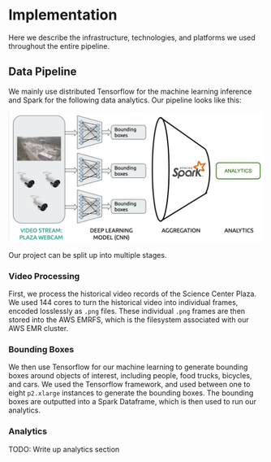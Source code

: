 # Implementation

Here we describe the infrastructure, technologies, and platforms we used
throughout the entire pipeline.

## Data Pipeline

We mainly use distributed Tensorflow for the machine learning inference and
Spark for the following data analytics.
Our pipeline looks like this:

![implementation](images/pipeline.png)

Our project can be split up into multiple stages.

### Video Processing

First, we process the historical video records of the Science Center Plaza.
We used 144 cores to turn the historical video into individual frames,
encoded losslessly as `.png` files.
These individual `.png` frames are then stored into the AWS EMRFS, which is the
filesystem associated with our AWS EMR cluster. 

### Bounding Boxes

We then use Tensorflow for our machine learning to generate bounding boxes
around objects of interest, including people, food trucks, bicycles, and cars.
We used the Tensorflow framework, and used between one to eight `p2.xlarge`
instances to generate the bounding boxes.
The bounding boxes are outputted into a Spark Dataframe, which is then used
to run our analytics.

### Analytics

TODO: Write up analytics section
